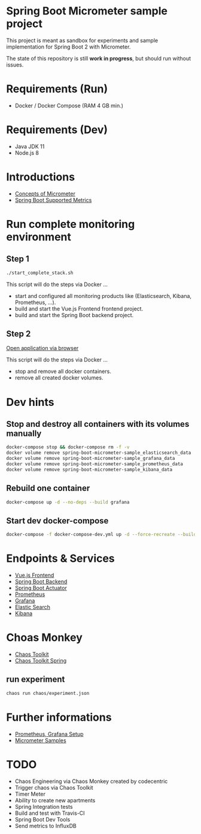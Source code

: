 # Spring Boot Micrometer sample project

This project is meant as sandbox for experiments and sample implementation for Spring Boot 2 with Micrometer.

The state of this repository is still **work in progress**, but should run without issues.

# Requirements (Run)

* Docker / Docker Compose (RAM 4 GB min.)

# Requirements (Dev)

* Java JDK 11
* Node.js 8

# Introductions

* [Concepts of Micrometer](https://micrometer.io/docs/concepts)
* [Spring Boot Supported Metrics](https://docs.spring.io/spring-boot/docs/current/reference/htmlsingle/#production-ready-metrics-meter)

# Run complete monitoring environment

## Step 1

```bash
./start_complete_stack.sh
```

This script will do the steps via Docker ...

* start and configured all monitoring products like (Elasticsearch, Kibana, Prometheus, ...).
* build and start the Vue.js Frontend frontend project.
* build and start the Spring Boot backend project.

## Step 2

[Open application via browser](http://localhost:8091)

This script will do the steps via Docker ...

* stop and remove all docker containers.
* remove all created docker volumes.

# Dev hints

## Stop and destroy all containers with its volumes manually

```bash
docker-compose stop && docker-compose rm -f -v
docker volume remove spring-boot-micrometer-sample_elasticsearch_data
docker volume remove spring-boot-micrometer-sample_grafana_data
docker volume remove spring-boot-micrometer-sample_prometheus_data
docker volume remove spring-boot-micrometer-sample_kibana_data
```

## Rebuild one container

```bash
docker-compose up -d --no-deps --build grafana
```

## Start dev docker-compose

```bash
docker-compose -f docker-compose-dev.yml up -d --force-recreate --build
```


# Endpoints & Services

* [Vue.js Frontend](http://localhost:8091)
* [Spring Boot Backend](http://localhost:8090)
* [Spring Boot Actuator](http://localhost:8090/actuator)
* [Prometheus](http://localhost:9090/targets)
* [Grafana](http://localhost:3000)
* [Elastic Search](http://localhost:9200/)
* [Kibana](http://localhost:5601)

# Choas Monkey

* [Chaos Toolkit](https://docs.chaostoolkit.org/reference/usage/install/)
* [Chaos Toolkit Spring](https://docs.chaostoolkit.org/drivers/spring/)

## run experiment

```bash
chaos run chaos/experiment.json
```

# Further informations

* [Prometheus, Grafana Setup](https://github.com/vegasbrianc/prometheus)
* [Micrometer Samples](https://github.com/micrometer-metrics/micrometer/tree/master/samples/micrometer-samples-boot1/src/main/java/io/micrometer/boot1/samples)

# TODO

* Chaos Engineering via Chaos Monkey created by codecentric
* Trigger chaos via Chaos Toolkit
* Timer Meter 
* Ability to create new apartments
* Spring Integration tests
* Build and test with Travis-CI
* Spring Boot Dev Tools
* Send metrics to InfluxDB